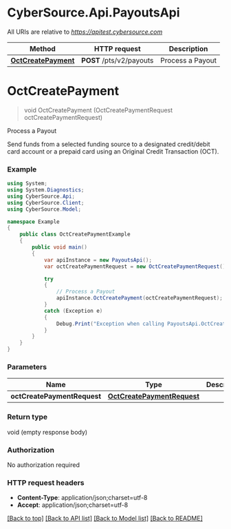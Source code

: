 # CyberSource.Api.PayoutsApi

All URIs are relative to *https://apitest.cybersource.com*

Method | HTTP request | Description
------------- | ------------- | -------------
[**OctCreatePayment**](PayoutsApi.md#octcreatepayment) | **POST** /pts/v2/payouts | Process a Payout


<a name="octcreatepayment"></a>
# **OctCreatePayment**
> void OctCreatePayment (OctCreatePaymentRequest octCreatePaymentRequest)

Process a Payout

Send funds from a selected funding source to a designated credit/debit card account or a prepaid card using an Original Credit Transaction (OCT). 

### Example
```csharp
using System;
using System.Diagnostics;
using CyberSource.Api;
using CyberSource.Client;
using CyberSource.Model;

namespace Example
{
    public class OctCreatePaymentExample
    {
        public void main()
        {
            var apiInstance = new PayoutsApi();
            var octCreatePaymentRequest = new OctCreatePaymentRequest(); // OctCreatePaymentRequest | 

            try
            {
                // Process a Payout
                apiInstance.OctCreatePayment(octCreatePaymentRequest);
            }
            catch (Exception e)
            {
                Debug.Print("Exception when calling PayoutsApi.OctCreatePayment: " + e.Message );
            }
        }
    }
}
```

### Parameters

Name | Type | Description  | Notes
------------- | ------------- | ------------- | -------------
 **octCreatePaymentRequest** | [**OctCreatePaymentRequest**](OctCreatePaymentRequest.md)|  | 

### Return type

void (empty response body)

### Authorization

No authorization required

### HTTP request headers

 - **Content-Type**: application/json;charset=utf-8
 - **Accept**: application/json;charset=utf-8

[[Back to top]](#) [[Back to API list]](../README.md#documentation-for-api-endpoints) [[Back to Model list]](../README.md#documentation-for-models) [[Back to README]](../README.md)

